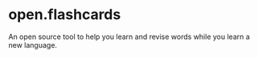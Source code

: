 # open.flashcards
An open source tool to help you learn and revise words while you learn a new language.
